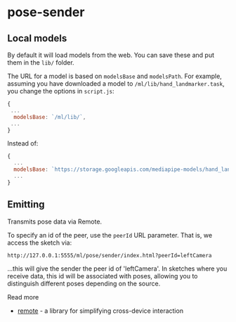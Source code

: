 # pose-sender

## Local models

By default it will load models from the web. You can save these and put them in the `lib/` folder. 

The URL for a model is based on `modelsBase` and `modelsPath`. For example, assuming you have downloaded a model to `/ml/lib/hand_landmarker.task`, you change the options in `script.js`:
```js
{
 ...
  modelsBase: `/ml/lib/`,
 ... 
}
```

Instead of:
```js
{
  ...
  modelsBase: `https://storage.googleapis.com/mediapipe-models/hand_landmarker/hand_landmarker/float16/latest/`
  ...
}
```

## Emitting
Transmits pose data via Remote.

To specify an id of the peer, use the `peerId` URL parameter. That is, we access the sketch via:

```
http://127.0.0.1:5555/ml/pose/sender/index.html?peerId=leftCamera
```

...this will give the sender the peer id of 'leftCamera'. In sketches where you receive data, this id will be associated with poses, allowing you to distinguish different poses depending on the source.

Read more
* [remote](https://github.com/clinth/remote) - a library for simplifying cross-device interaction